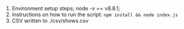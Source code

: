 1. Environment setup steps; node -v == v8.8.1;
2. Instructions on how to run the script: `npm install && node index.js`
3. CSV written to ./csv/shows.csv
